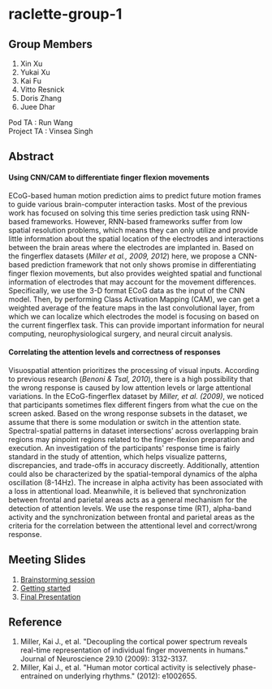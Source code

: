 # raclette-group-1
## Group Members
1. Xin Xu
2. Yukai Xu
3. Kai Fu
4. Vitto Resnick
5. Doris Zhang
6. Juee Dhar


Pod TA : Run Wang <br/>
Project TA : Vinsea Singh 

## Abstract
#### Using CNN/CAM to differentiate finger flexion movements 

ECoG-based human motion prediction aims to predict future motion frames to guide various brain-computer interaction tasks. Most of the previous work has focused on solving this time series prediction task using RNN-based frameworks. However, RNN-based frameworks suffer from low spatial resolution problems, which means they can only utilize and provide little information about the spatial location of the electrodes and interactions between the brain areas where the electrodes are implanted in. Based on the fingerflex datasets (*Miller et al., 2009, 2012*) here, we propose a CNN-based prediction framework that not only shows promise in differentiating finger flexion movements, but also provides weighted spatial and functional information of electrodes that may account for the movement differences. Specifically, we use the 3-D format ECoG data as the input of the CNN model. Then, by performing Class Activation Mapping (CAM), we can get a weighted average of the feature maps in the last convolutional layer, from which we can localize which electrodes the model is focusing on based on the current fingerflex task. This can provide important information for neural computing, neurophysiological surgery, and neural circuit analysis.
#### Correlating the attention levels and correctness of responses
Visuospatial attention prioritizes the processing of visual inputs. According to previous research (*Benoni & Tsal, 2010*), there is a high possibility that the wrong response is caused by low attention levels or large attentional variations. In the ECoG-fingerflex dataset by *Miller, et al. (2009)*, we noticed that participants sometimes flex different fingers from what the cue on the screen asked.  Based on the wrong response subsets in the dataset, we assume that there is some modulation or switch in the attention state. Spectral-spatial patterns in dataset intersections’ across overlapping brain regions may pinpoint regions related to the finger-flexion preparation and execution. An investigation of the participants' response time is fairly standard in the study of attention, which helps visualize patterns, discrepancies, and trade-offs in accuracy discreetly. Additionally, attention could also be characterized by the spatial-temporal dynamics of the alpha oscillation (8-14Hz). The increase in alpha activity has been associated with a loss in attentional load. Meanwhile, it is believed that synchronization between frontal and parietal areas acts as a general mechanism for the detection of attention levels. We use the response time (RT), alpha-band activity and the synchronization between frontal and parietal areas as the criteria for the correlation between the attentional level and correct/wrong response. 

## Meeting Slides
1. [Brainstorming session](https://docs.google.com/presentation/d/1oOcqCI9RsYkhu6LSPk5UuwvbnWRgGwtNo2erSWP-gtM/edit?usp=sharing)
2. [Getting started](https://docs.google.com/presentation/d/1NoCIEduDeY2RKFfY2DT-oXs9D2Xr8haTIWwjKTW8omg/edit?usp=sharing)
3. [Final Presentation](https://docs.google.com/presentation/d/1w-IH3ySGQMEGaNfr3P3HMGXgGaDptEEFbB-5vKsDUHc/edit?usp=sharing)

## Reference
1. Miller, Kai J., et al. "Decoupling the cortical power spectrum reveals real-time representation of individual finger movements in humans." Journal of Neuroscience 29.10 (2009): 3132-3137.
2. Miller, Kai J., et al. "Human motor cortical activity is selectively phase-entrained on underlying rhythms." (2012): e1002655.
